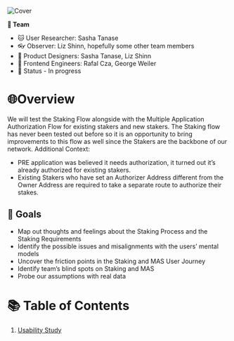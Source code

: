 ![Cover](https://user-images.githubusercontent.com/40768736/191759612-fc44592a-727d-4157-a035-d6c94a27fb1a.png)

 **🤼 Team**
- 🐱 User Researcher: Sasha Tanase
- 👓 Observer: Liz Shinn, hopefully some other team members
- 🦄 Product Designers: Sasha Tanase, Liz Shinn
- 👾 Frontend Engineers: Rafal Cza, George Weiler
- 🚀 Status -  In progress


# 🌐Overview
We will test the Staking Flow alongside with the Multiple Application Authorization Flow for existing stakers and new stakers. 
The Staking flow has never been tested out before so it is an opportunity to bring improvements to this flow as well since the Stakers are the backbone of our network.
Additional Context:
* PRE application was believed it needs authorization, it turned out it’s already authorized for existing stakers. 
* Existing Stakers who have set an Authorizer Address different from the Owner Address are required to take a separate route to authorize their stakes.

## 🎯 Goals
* Map out thoughts and feelings about the Staking Process and the Staking Requirements
* Identify the possible issues and misalignments with the users’ mental models
* Uncover the friction points in the Staking and MAS User Journey
* Identify team’s blind spots on Staking and MAS
* Probe our assumptions with real data

# 📚 Table of Contents
1. [Usability Study](./iterative-user-study/readme.md)
